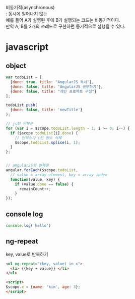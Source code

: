 비동기적(asynchronous)  
 : 동시에 일어나지 않는  
 예를 들어 A가 실행된 후에 B가 실행되는 코드는 비동기적이다.  
 만약 A, B를 2개의 쓰레드로 구현하면 동기적으로 실행될 수 있다.
 
 
# javascript

## object

```js
var todoList = [
  {done: true, title: "AngularJS 독서"},
  {done: false, title: "AngularJS 공부하기"},
  {done: false, title: "개인 프로젝트 구성"}
];

todoList.push(
  {done: false, title: 'newTitle'}
);

// js의 반복문
for (var i = $scope.todoList.length - 1; i >= 0; i--) {
  if ($scope.todoList[i].done) {
    // 인덱스가 i인 원소 삭제
    $scope.todoList.splice(i, 1);  
  }
};


// angularJS의 반복문
angular.forEach($scope.todoList, 
  // value = array element, key = array index
  function(value, key) {
    if (value.done == false) {
      remainCount++;
    }
});
```

## console log

```js
console.log('hello')
```

## ng-repeat

key, value로 반복하기

```html
<ul ng-repeat="(key, value) in x">
  <li> {{key + value}} </li>
</ul>

<script>
$scope.x = {name: 'kim', age: 3};
</script>
```